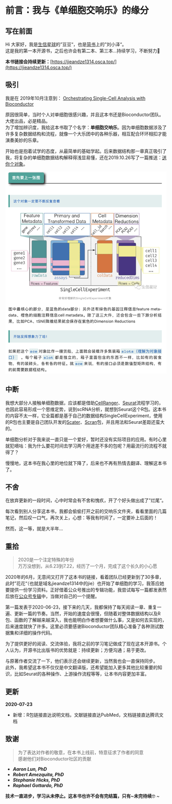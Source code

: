 # 前言：我与《单细胞交响乐》的缘分

## 写在前面

Hi 大家好，我是[生信星球](https://jieandze1314-1255603621.cos.ap-guangzhou.myqcloud.com/blog/2020-05-09-035101.png)的”豆豆“，也是[简书](https://www.jianshu.com/u/d7b77c171c15)上的”刘小泽“。  
这是我的第一本开源书，之后也许会有第二本、第三本...持续学习，不断努力🤠 

**本书链接会持续更新：**[https://jieandze1314.osca.top/](https://jieandze1314.osca.top/)

## 吸引

我是在 2019年10月注意到： [Orchestrating Single-Cell Analysis with Bioconductor](https://osca.bioconductor.org/)

原因很简单，当时个人对单细胞很感兴趣，并且这本书还是Bioconductor团队。大佬出品，必是精品。  
为了增加辨识度，我给这本书取了个名字：**单细胞交响乐**。因为单细胞数据涉及了许多复杂数据结构和流程，就像一个大乐团中的各种乐器，相互配合环环相扣才能演奏美妙的乐章。

开始也是抱着试学的态度，从最简单的基础学起。后来数据结构那一章真正吸引了我，将复杂的单细胞数据结构解释得浅显易懂，还在2019.10.26写了一篇推送：[送你个对象](https://mp.weixin.qq.com/s/-zvslOg39KGodaxJcQJYaQ)。

![](.gitbook/assets/image%20%281%29.png)

## 中断

我想大部分人接触单细胞数据，应该都是借助[CellRanger](https://support.10xgenomics.com/single-cell-gene-expression/software/pipelines/latest/what-is-cell-ranger)、[Seurat](https://satijalab.org/seurat/)流程学习的，也因此容易形成一个思维定势，说到scRNA分析，就想到Seurat这个R包。这本书的内容不太一样，它全篇都是基于自己的数据结构SingleCellExperiment，使用的R包也主要是自己团队开发的[Scater](http://bioconductor.org/packages/release/bioc/vignettes/scater/inst/doc/overview.html)、[Scran](https://bioconductor.org/packages/release/bioc/vignettes/scran/inst/doc/scran.html)包，并且用法和Seurat差距还蛮大的。

单细胞分析对于我来说一直只是一个爱好，暂时还没有实际项目的应用。有时心里就犯嘀咕：我为什么要花时间去学习两个用途差不多的包呢？用最流行的流程不就得了？

慢慢地，这本书在我心里的地位就下降了，后来也不再有热情去翻译、理解这本书了。

## 不舍

在放弃更新的一段时间，心中时常会有不舍和愧疚，开了个好头做出成了”烂尾“。

每次看到别人分享这本书，我都会偷偷打开之前的交响乐文件夹，看看里面的几篇笔记，然后叹一口气，再次关上，心想：等我有时间了，一定要补上后面的！

然而，这一等，就是大半年...

## 重拾

> 2020是一个注定特殊的年份  
> 万万没想到，从6.23到7.22，经历了一个月，完成了这个长久的小心愿

2020年的6月，无意间又打开了这本书的链接，看着团队已经更新到了30多章，此时”花花“（也就是域名jieandze1314中的jie）也开始了单细胞的学习，我答应她要提供一份学习资料。正好借着公众号推出的专辑功能，我尝试每写一篇都发表然后放在[公众号专辑](https://mp.weixin.qq.com/mp/appmsgalbum?action=getalbum&__biz=MzU4NjU4ODQ2MQ==&scene=1&album_id=1402375646780817409#wechat_redirect)中，当做对自己的一个提醒。

第一篇发表于2020-06-23，接下来的几天，我都保持了每天阅读一章、重复一遍、更新一篇的节奏。当然，开始的速度会很慢，但随着对整体数据结构以及R包、函数的了解越来越深入，我也能明白作者想要做什么事，又是如何去实现的，后来速度就快了许多。这里必须要感谢Bioconductor团队精心准备了各种测试数据集和详细的操作代码。

为了提供更好的阅读、交流体验，我将之前的学习笔记做成了现在这本开源书。个人认为，开源书比出版书的优势就是：持续更新；方便沟通；易于更改。

与原著作者交流了一下，他们表示还会继续更新，当然我也会一直保持同步。  
此外，我希望这本书不仅仅是中文翻译版，还希望能加入更多其他比较重要的知识，比如Seurat的各种操作、上游操作流程等等，让本书内容更加丰富。

## 更新

**2020-07-23**

* 新增：R包链接直达说明文档，文献链接直达PubMed，文档链接直达腾讯文档

## 致谢

> 为了表达对作者的敬意，在本书上线前，特意征求了作者的同意  
> 感谢他们对Bioconductor社区的贡献

* _**Aaron Lun, PhD**_
* _**Robert Amezquita, PhD**_
* _**Stephanie Hicks, PhD**_
* _**Raphael Gottardo, PhD**_

**技术一直进步，学习从未停止。这本书也许不会有完结篇，只有~未完待续**🤓 ~

